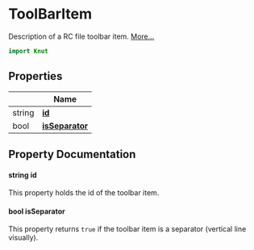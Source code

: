 # ToolBarItem

Description of a RC file toolbar item. [More...](#detailed-description)

```qml
import Knut
```

## Properties

| | Name |
|-|-|
|string|**[id](#id)**|
|bool|**[isSeparator](#isSeparator)**|

## Property Documentation

#### <a name="id"></a>string **id**

This property holds the id of the toolbar item.

#### <a name="isSeparator"></a>bool **isSeparator**

This property returns `true` if the toolbar item is a separator (vertical line visually).
